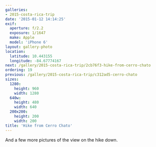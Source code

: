 ```yaml
---
galleries:
- 2015-costa-rica-trip
date: '2015-01-12 14:14:25'
exif:
  aperture: f/2.2
  exposure: 1/1647
  make: Apple
  model: 'iPhone 6'
layout: gallery-photo
location:
  latitude: 10.443155
  longitude: -84.67774167
next: /gallery/2015-costa-rica-trip/2cb76f3-hike-from-cerro-chato
ordering: 19
previous: /gallery/2015-costa-rica-trip/c312ad5-cerro-chato
sizes:
  1280:
    height: 960
    width: 1280
  640w:
    height: 480
    width: 640
  200x200:
    height: 200
    width: 200
title: 'Hike from Cerro Chato'
---
```


And a few more pictures of the view on the hike down.
